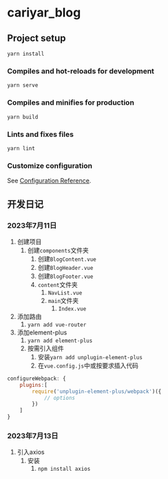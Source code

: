# cariyar_blog

## Project setup
```
yarn install
```

### Compiles and hot-reloads for development
```
yarn serve
```

### Compiles and minifies for production
```
yarn build
```

### Lints and fixes files
```
yarn lint
```

### Customize configuration
See [Configuration Reference](https://cli.vuejs.org/config/).


## 开发日记
### 2023年7月11日
1. 创建项目
   1. 创建`components`文件夹
      1. 创建`BlogContent.vue`
      2. 创建`BlogHeader.vue`
      3. 创建`BlogFooter.vue`
      4. `content`文件夹
         1. `NavList.vue`
         2. `main`文件夹
            1. `Index.vue`
2. 添加路由
   1. `yarn add vue-router`
3. 添加element-plus
   1. `yarn add element-plus`
   2. 按需引入组件
      1. 安装`yarn add unplugin-element-plus`
      2. 在`vue.config.js`中或按要求插入代码
```js
configureWebpack: {
	plugins:[
		require('unplugin-element-plus/webpack')({
			// options
		})
	]
}
```
### 2023年7月13日
1. 引入axios
   1. 安装
      1. `npm install axios`




